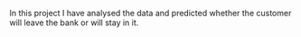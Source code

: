 In this project I have analysed the data and predicted whether the customer will leave the bank or will stay in it.




